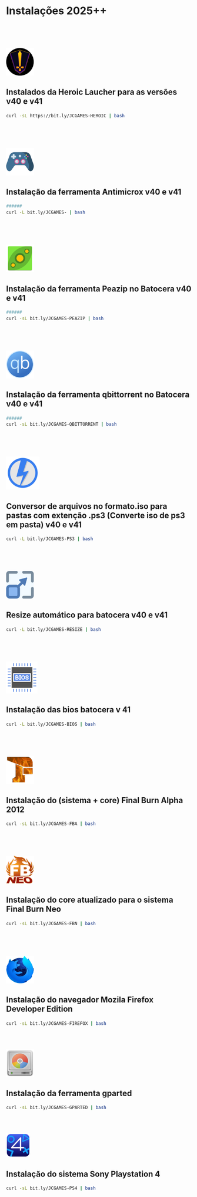 # Instalações 2025++
<br><br> 




<br>

<img src="https://github.com/JeversonDiasSilva/releses/blob/main/apps/img/Heroic.png" width="75" height="75" />
<h2>Instalados da Heroic Laucher para as versões v40 e v41</h2>

```bash
curl -sL https://bit.ly/JCGAMES-HEROIC | bash
```


<br><br>





<br>

<img src="https://github.com/JeversonDiasSilva/releses/blob/main/apps/img/Antimicrox.png" width="75" height="75" />
<h2>Instalação da ferramenta Antimicrox v40 e v41</h2>

```bash
######
curl -L bit.ly/JCGAMES- | bash
```


<br><br>





<br>

<img src="https://github.com/JeversonDiasSilva/releses/blob/main/apps/img/Peazip.png" width="75" height="75" />
<h2>Instalação da ferramenta Peazip no Batocera v40 e v41</h2>

```bash
######
curl -sL bit.ly/JCGAMES-PEAZIP | bash
```


<br><br>




<br>

<img src="https://github.com/JeversonDiasSilva/releses/blob/main/apps/img/Qbittorrent.png" width="75" height="75" />
<h2>Instalação da ferramenta qbittorrent no Batocera v40 e v41</h2>

```bash
######
curl -sL bit.ly/JCGAMES-QBITTORRENT | bash
```


<br><br>






<br>

<img src="https://github.com/JeversonDiasSilva/releses/blob/main/apps/img/Ps3.png" width="90" height="90" />
<h2>Conversor de arquivos no formato.iso para pastas com extenção .ps3 (Converte iso de ps3 em pasta) v40 e v41</h2>

```bash
curl -L bit.ly/JCGAMES-PS3 | bash
```


<br><br>







<br>

<img src="https://github.com/JeversonDiasSilva/releses/blob/main/apps/img/Resize.png" width="75" height="75" />
<h2>Resize automático para  batocera v40 e v41</h2>

```bash
curl -L bit.ly/JCGAMES-RESIZE | bash
```


<br><br>




<br>

<img src="https://github.com/JeversonDiasSilva/releses/blob/main/apps/img/Bios.png" width="86" height="86" />
<h2>Instalação das bios batocera v 41</h2>

```bash
curl -L bit.ly/JCGAMES-BIOS | bash
```


<br><br>




<br>

<img src="https://github.com/JeversonDiasSilva/releses/blob/main/apps/img/Fba.png" width="75" height="75" />
<h2>Instalação do (sistema + core) Final Burn Alpha 2012</h2>

```bash
curl -sL bit.ly/JCGAMES-FBA | bash
```


<br><br>



<br>

<img src="https://github.com/JeversonDiasSilva/releses/blob/main/apps/img/Fbneo.png" width="75" height="75" />
<h2>Instalação do core atualizado para o sistema Final Burn Neo</h2>

```bash
curl -sL bit.ly/JCGAMES-FBN | bash
```







<br><br>



<br>

<img src="https://github.com/JeversonDiasSilva/releses/blob/main/apps/img/Firefox.png" width="75" height="75" />
<h2>Instalação do navegador Mozila Firefox Developer Edition</h2>

```bash
curl -sL bit.ly/JCGAMES-FIREFOX | bash
```




<br><br>





<img src="https://github.com/JeversonDiasSilva/releses/blob/main/apps/img/Gparted.png" width="75" height="75" />
<h2>Instalação da ferramenta gparted</h2>

```bash
curl -sL bit.ly/JCGAMES-GPARTED | bash
```




<br><br>

<img src="https://github.com/JeversonDiasSilva/releses/blob/main/apps/img/Shadps4.png" width="65" height="65" />
<h2>Instalação do sistema Sony Playstation 4</h2>

```bash
curl -sL bit.ly/JCGAMES-PS4 | bash
```
